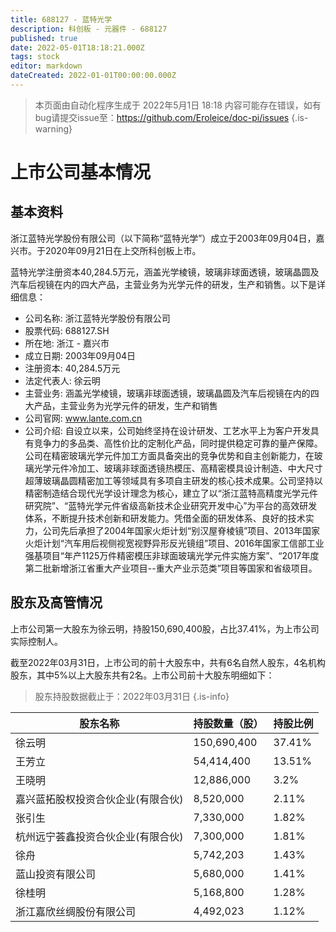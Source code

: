 ```yaml
---
title: 688127 - 蓝特光学
description: 科创板 - 元器件 - 688127
published: true
date: 2022-05-01T18:18:21.000Z
tags: stock
editor: markdown
dateCreated: 2022-01-01T00:00:00.000Z
---
```


> 本页面由自动化程序生成于 2022年5月1日 18:18
> 内容可能存在错误，如有bug请提交issue至：https://github.com/Eroleice/doc-pi/issues
{.is-warning}

# 上市公司基本情况

## 基本资料

浙江蓝特光学股份有限公司（以下简称“蓝特光学”）成立于2003年09月04日，嘉兴市。于2020年09月21日在上交所科创板上市。

蓝特光学注册资本40,284.5万元，涵盖光学棱镜，玻璃非球面透镜，玻璃晶圆及汽车后视镜在内的四大产品，主营业务为光学元件的研发，生产和销售。以下是详细信息：

- 公司名称: 浙江蓝特光学股份有限公司
- 股票代码: 688127.SH
- 所在地: 浙江 - 嘉兴市
- 成立日期: 2003年09月04日
- 注册资本: 40,284.5万元
- 法定代表人: 徐云明
- 主营业务: 涵盖光学棱镜，玻璃非球面透镜，玻璃晶圆及汽车后视镜在内的四大产品，主营业务为光学元件的研发，生产和销售
- 公司官网: www.lante.com.cn
- 公司介绍: 自设立以来，公司始终坚持在设计研发、工艺水平上为客户开发具有竞争力的多品类、高性价比的定制化产品，同时提供稳定可靠的量产保障。公司在精密玻璃光学元件加工方面具备突出的竞争优势和自主创新能力，在玻璃光学元件冷加工、玻璃非球面透镜热模压、高精密模具设计制造、中大尺寸超薄玻璃晶圆精密加工等领域具有多项自主研发的核心技术成果。公司坚持以精密制造结合现代光学设计理念为核心，建立了以“浙江蓝特高精度光学元件研究院”、“蓝特光学元件省级高新技术企业研究开发中心”为平台的高效研发体系，不断提升技术创新和研发能力。凭借全面的研发体系、良好的技术实力，公司先后承担了2004年国家火炬计划“别汉屋脊棱镜”项目、2013年国家火炬计划“汽车用后视侧视宽视野异形反光镜组”项目、2016年国家工信部工业强基项目“年产1125万件精密模压非球面玻璃光学元件实施方案”、“2017年度第二批新增浙江省重大产业项目--重大产业示范类”项目等国家和省级项目。


## 股东及高管情况

上市公司第一大股东为徐云明，持股150,690,400股，占比37.41%，为上市公司实际控制人。

截至2022年03月31日，上市公司的前十大股东中，共有6名自然人股东，4名机构股东，其中5%以上大股东共有2名。上市公司前十大股东明细如下：

> 股东持股数据截止于：2022年03月31日
{.is-info}

| 股东名称 | 持股数量（股） | 持股比例 |
| --- | --- | --- |
| 徐云明 | 150,690,400 | 37.41% |
| 王芳立 | 54,414,400 | 13.51% |
| 王晓明 | 12,886,000 | 3.2% |
| 嘉兴蓝拓股权投资合伙企业(有限合伙) | 8,520,000 | 2.11% |
| 张引生 | 7,330,000 | 1.82% |
| 杭州远宁荟鑫投资合伙企业(有限合伙) | 7,300,000 | 1.81% |
| 徐舟 | 5,742,203 | 1.43% |
| 蓝山投资有限公司 | 5,680,000 | 1.41% |
| 徐桂明 | 5,168,800 | 1.28% |
| 浙江嘉欣丝绸股份有限公司 | 4,492,023 | 1.12% |




